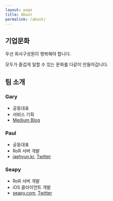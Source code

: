 ```yaml
---
layout: page
title: About
permalink: /about/
---
```


## 기업문화
우선 회사구성원이 행복해야 합니다.

모두가 즐겁게 일할 수 있는 문화를 다같이 만들어갑니다.

## 팀 소개

### Gary
- 공동대표
- 서비스 기획
- [Medium Blog](https://medium.com/@yongal4783)

### Paul
- 공동대표
- RoR 서버 개발
- [jaehyun.kr](http://jaehyun.kr/), [Twitter](https://twitter.com/jaehyun)

### Seapy
- RoR 서버 개발
- iOS 클라이언트 개발
- [seapy.com](http://seapy.com/), [Twitter](https://twitter.com/seapy)